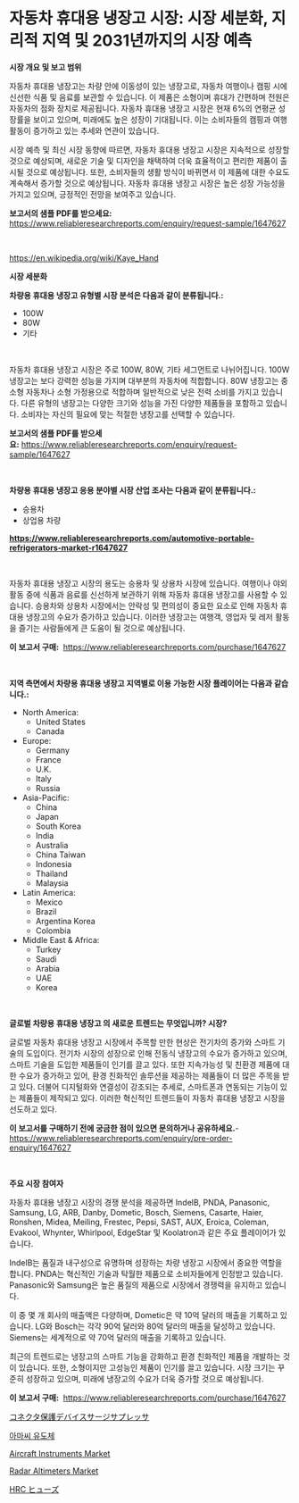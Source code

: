 <p><h1>자동차 휴대용 냉장고 시장: 시장 세분화, 지리적 지역 및 2031년까지의 시장 예측</h1></p><p><strong>시장 개요 및 보고 범위</strong></p>
<p><p>자동차 휴대용 냉장고는 차량 안에 이동성이 있는 냉장고로, 자동차 여행이나 캠핑 시에 신선한 식품 및 음료를 보관할 수 있습니다. 이 제품은 소형이며 휴대가 간편하며 전원은 자동차의 점화 장치로 제공됩니다. 자동차 휴대용 냉장고 시장은 현재 6%의 연평균 성장률을 보이고 있으며, 미래에도 높은 성장이 기대됩니다. 이는 소비자들의 캠핑과 여행 활동이 증가하고 있는 추세와 연관이 있습니다.</p><p>시장 예측 및 최신 시장 동향에 따르면, 자동차 휴대용 냉장고 시장은 지속적으로 성장할 것으로 예상되며, 새로운 기술 및 디자인을 채택하여 더욱 효율적이고 편리한 제품이 출시될 것으로 예상됩니다. 또한, 소비자들의 생활 방식이 바뀌면서 이 제품에 대한 수요도 계속해서 증가할 것으로 예상됩니다. 자동차 휴대용 냉장고 시장은 높은 성장 가능성을 가지고 있으며, 긍정적인 전망을 보여주고 있습니다.</p></p>
<p><strong>보고서의 샘플 PDF를 받으세요:</strong> <a href="https://www.reliableresearchreports.com/enquiry/request-sample/1647627">https://www.reliableresearchreports.com/enquiry/request-sample/1647627</a></p>
<p>&nbsp;</p>
<p><a href="https://en.wikipedia.org/wiki/Kaye_Hand">https://en.wikipedia.org/wiki/Kaye_Hand</a></p>
<p><strong>시장 세분화</strong></p>
<p><strong>차량용 휴대용 냉장고 유형별 시장 분석은 다음과 같이 분류됩니다.:</strong></p>
<p><ul><li>100W</li><li>80W</li><li>기타</li></ul></p>
<p>&nbsp;</p>
<p><p>자동차 휴대용 냉장고 시장은 주로 100W, 80W, 기타 세그먼트로 나뉘어집니다. 100W 냉장고는 보다 강력한 성능을 가지며 대부분의 자동차에 적합합니다. 80W 냉장고는 중소형 자동차나 소형 가정용으로 적합하며 일반적으로 낮은 전력 소비를 가지고 있습니다. 다른 유형의 냉장고는 다양한 크기와 성능을 가진 다양한 제품들을 포함하고 있습니다. 소비자는 자신의 필요에 맞는 적절한 냉장고를 선택할 수 있습니다.</p></p>
<p><strong>보고서의 샘플 PDF를 받으세요:</strong>&nbsp;<a href="https://www.reliableresearchreports.com/enquiry/request-sample/1647627">https://www.reliableresearchreports.com/enquiry/request-sample/1647627</a></p>
<p>&nbsp;</p>
<p><strong> 차량용 휴대용 냉장고 응용 분야별 시장 산업 조사는 다음과 같이 분류됩니다.:</strong></p>
<p><ul><li>승용차</li><li>상업용 차량</li></ul></p>
<p><strong><a href="https://www.reliableresearchreports.com/automotive-portable-refrigerators-market-r1647627">https://www.reliableresearchreports.com/automotive-portable-refrigerators-market-r1647627</a></strong></p>
<p>&nbsp;</p>
<p><p>자동차 휴대용 냉장고 시장의 용도는 승용차 및 상용차 시장에 있습니다. 여행이나 야외 활동 중에 식품과 음료를 신선하게 보관하기 위해 자동차 휴대용 냉장고를 사용할 수 있습니다. 승용차와 상용차 시장에서는 안락성 및 편의성이 중요한 요소로 인해 자동차 휴대용 냉장고의 수요가 증가하고 있습니다. 이러한 냉장고는 여행객, 영업자 및 레저 활동을 즐기는 사람들에게 큰 도움이 될 것으로 예상됩니다.</p></p>
<p><strong>이 보고서 구매:</strong>&nbsp; <a href="https://www.reliableresearchreports.com/purchase/1647627">https://www.reliableresearchreports.com/purchase/1647627</a></p>
<p>&nbsp;</p>
<p><strong>지역 측면에서 차량용 휴대용 냉장고 지역별로 이용 가능한 시장 플레이어는 다음과 같습니다.:</strong></p>
<p><ul>
    <li>
        North America:
        <ul>
            <li>United States</li>
            <li>Canada</li>
        </ul>
    </li>
    <li>
        Europe:
        <ul>
            <li>Germany</li>
            <li>France</li>
            <li>U.K.</li>
            <li>Italy</li>
            <li>Russia</li>
        </ul>
    </li>
    <li>
        Asia-Pacific:
        <ul>
            <li>China</li>
            <li>Japan</li>
            <li>South Korea</li>
            <li>India</li>
            <li>Australia</li>
            <li>China Taiwan</li>
            <li>Indonesia</li>
            <li>Thailand</li>
            <li>Malaysia</li>
        </ul>
    </li>
    <li>
        Latin America:
        <ul>
            <li>Mexico</li>
            <li>Brazil</li>
            <li>Argentina Korea</li>
            <li>Colombia</li>
        </ul>
    </li>
    <li>
        Middle East & Africa:
        <ul>
            <li>Turkey</li>
            <li>Saudi</li>
            <li>Arabia</li>
            <li>UAE</li>
            <li>Korea</li>
        </ul>
    </li>
    </ul></p>
<p>&nbsp;</p>
<p><strong>글로벌 차량용 휴대용 냉장고 의 새로운 트렌드는 무엇입니까? 시장?</strong></p>
<p><p>글로벌 자동차 휴대용 냉장고 시장에서 주목할 만한 현상은 전기차의 증가와 스마트 기술의 도입이다. 전기차 시장의 성장으로 인해 전동식 냉장고의 수요가 증가하고 있으며, 스마트 기술을 도입한 제품들이 인기를 끌고 있다. 또한 지속가능성 및 친환경 제품에 대한 수요가 증가하고 있어, 환경 친화적인 솔루션을 제공하는 제품들이 더 많은 주목을 받고 있다. 더불어 디지털화와 연결성이 강조되는 추세로, 스마트폰과 연동되는 기능이 있는 제품들이 제작되고 있다. 이러한 혁신적인 트렌드들이 자동차 휴대용 냉장고 시장을 선도하고 있다.</p></p>
<p><strong>이 보고서를 구매하기 전에 궁금한 점이 있으면 문의하거나 공유하세요.</strong>- <a href="https://www.reliableresearchreports.com/enquiry/pre-order-enquiry/1647627">https://www.reliableresearchreports.com/enquiry/pre-order-enquiry/1647627</a></p>
<p>&nbsp;</p>
<p><strong>주요 시장 참여자</strong></p>
<p><p>자동차 휴대용 냉장고 시장의 경쟁 분석을 제공하면 IndelB, PNDA, Panasonic, Samsung, LG, ARB, Danby, Dometic, Bosch, Siemens, Casarte, Haier, Ronshen, Midea, Meiling, Frestec, Pepsi, SAST, AUX, Eroica, Coleman, Evakool, Whynter, Whirlpool, EdgeStar 및 Koolatron과 같은 주요 플레이어가 있습니다. </p><p>IndelB는 품질과 내구성으로 유명하며 성장하는 차량 냉장고 시장에서 중요한 역할을 합니다. PNDA는 혁신적인 기술과 탁월한 제품으로 소비자들에게 인정받고 있습니다. Panasonic와 Samsung은 높은 품질의 제품으로 시장에서 경쟁력을 유지하고 있습니다. </p><p>이 중 몇 개 회사의 매출액은 다양하며, Dometic은 약 10억 달러의 매출을 기록하고 있습니다. LG와 Bosch는 각각 90억 달러와 80억 달러의 매출을 달성하고 있습니다. Siemens는 세계적으로 약 70억 달러의 매출을 기록하고 있습니다. </p><p>최근의 트렌드로는 냉장고의 스마트 기능을 강화하고 환경 친화적인 제품을 개발하는 것이 있습니다. 또한, 소형이지만 고성능인 제품이 인기를 끌고 있습니다. 시장 크기는 꾸준히 성장하고 있으며, 미래에 냉장고의 수요가 더욱 증가할 것으로 예상됩니다.</p></p>
<p><strong>이 보고서 구매:</strong>&nbsp;&nbsp;<a href="https://www.reliableresearchreports.com/purchase/1647627">https://www.reliableresearchreports.com/purchase/1647627</a></p>
<p><p><a href="https://github.com/AaronVargas43/Market-Research-Report-List-2/blob/main/7067708164425.md">コネクタ保護デバイスサージサプレッサ</a></p><p><a href="https://github.com/ZacharyScthmitt4465/Market-Research-Report-List-2/blob/main/6509832177393.md">아마씨 유도체</a></p><p><a href="https://github.com/khkjaxbn36/Market-Research-Report-List-1/blob/main/aircraft-instruments-market.md">Aircraft Instruments Market</a></p><p><a href="https://github.com/sosoelmasry38/Market-Research-Report-List-1/blob/main/radar-altimeters-market.md">Radar Altimeters Market</a></p><p><a href="https://github.com/CloydAbbott2023/Market-Research-Report-List-2/blob/main/9024408164426.md">HRC ヒューズ</a></p></p>